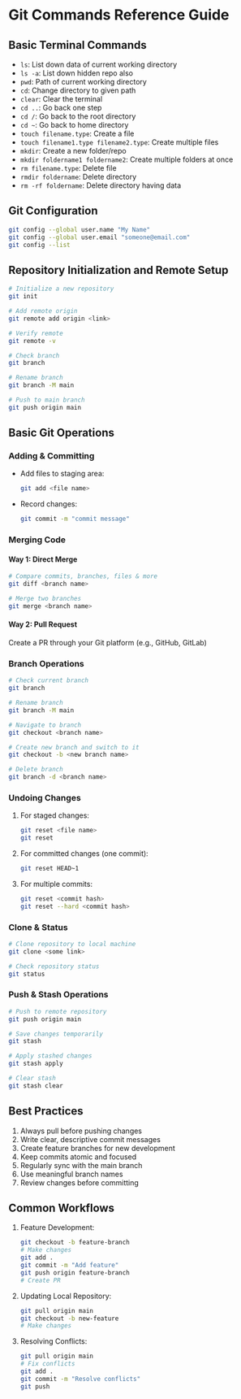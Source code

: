 # Git Commands Reference Guide

## Basic Terminal Commands
- `ls`: List down data of current working directory
- `ls -a`: List down hidden repo also
- `pwd`: Path of current working directory
- `cd`: Change directory to given path
- `clear`: Clear the terminal
- `cd ..`: Go back one step
- `cd /`: Go back to the root directory
- `cd ~`: Go back to home directory
- `touch filename.type`: Create a file
- `touch filename1.type filename2.type`: Create multiple files
- `mkdir`: Create a new folder/repo
- `mkdir foldername1 foldername2`: Create multiple folders at once
- `rm filename.type`: Delete file
- `rmdir foldername`: Delete directory
- `rm -rf foldername`: Delete directory having data

## Git Configuration
```bash
git config --global user.name "My Name"
git config --global user.email "someone@email.com"
git config --list
```

## Repository Initialization and Remote Setup
```bash
# Initialize a new repository
git init

# Add remote origin
git remote add origin <link>

# Verify remote
git remote -v

# Check branch
git branch

# Rename branch
git branch -M main

# Push to main branch
git push origin main
```

## Basic Git Operations

### Adding & Committing
- Add files to staging area:
  ```bash
  git add <file name>
  ```
- Record changes:
  ```bash
  git commit -m "commit message"
  ```

### Merging Code
#### Way 1: Direct Merge
```bash
# Compare commits, branches, files & more
git diff <branch name>

# Merge two branches
git merge <branch name>
```

#### Way 2: Pull Request
Create a PR through your Git platform (e.g., GitHub, GitLab)

### Branch Operations
```bash
# Check current branch
git branch

# Rename branch
git branch -M main

# Navigate to branch
git checkout <branch name>

# Create new branch and switch to it
git checkout -b <new branch name>

# Delete branch
git branch -d <branch name>
```

### Undoing Changes
1. For staged changes:
   ```bash
   git reset <file name>
   git reset
   ```

2. For committed changes (one commit):
   ```bash
   git reset HEAD~1
   ```

3. For multiple commits:
   ```bash
   git reset <commit hash>
   git reset --hard <commit hash>
   ```

### Clone & Status
```bash
# Clone repository to local machine
git clone <some link>

# Check repository status
git status
```

### Push & Stash Operations
```bash
# Push to remote repository
git push origin main

# Save changes temporarily
git stash

# Apply stashed changes
git stash apply

# Clear stash
git stash clear
```

## Best Practices
1. Always pull before pushing changes
2. Write clear, descriptive commit messages
3. Create feature branches for new development
4. Keep commits atomic and focused
5. Regularly sync with the main branch
6. Use meaningful branch names
7. Review changes before committing

## Common Workflows
1. Feature Development:
   ```bash
   git checkout -b feature-branch
   # Make changes
   git add .
   git commit -m "Add feature"
   git push origin feature-branch
   # Create PR
   ```

2. Updating Local Repository:
   ```bash
   git pull origin main
   git checkout -b new-feature
   # Make changes
   ```

3. Resolving Conflicts:
   ```bash
   git pull origin main
   # Fix conflicts
   git add .
   git commit -m "Resolve conflicts"
   git push
   ```
